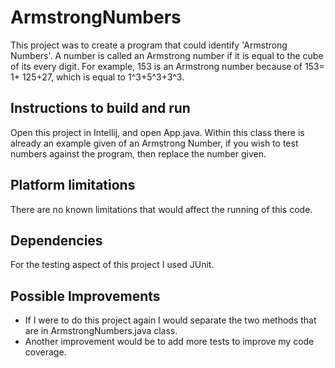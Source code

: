 # ArmstrongNumbers
This project was to create a program that could identify 'Armstrong Numbers'. A number is called an Armstrong number if it is equal to the cube of its every digit. For example, 153 is an Armstrong number because of 153= 1+ 125+27, which is equal to 1^3+5^3+3^3. 

## Instructions to build and run
Open this project in Intellij, and open App.java. Within this class there is already an example given of an Armstrong Number, if you wish to test numbers against the program, then replace the number given.

## Platform limitations
There are no known limitations that would affect the running of this code.

## Dependencies 
For the testing aspect of this project I used JUnit.

## Possible Improvements
* If I were to do this project again I would separate the two methods that are in ArmstrongNumbers.java class.
* Another improvement would be to add more tests to improve my code coverage. 

